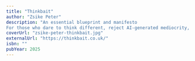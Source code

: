 ```yaml
---
title: "Thinkbait"
author: "Zsike Peter"
description: "An essential blueprint and manifesto
For those who dare to think different, reject AI-generated mediocrity, and create content that truly resonates."
coverUrl: "zsike-peter-thinkbait.jpg"
externalUrl: "https://thinkbait.co.uk/"
isbn: ""
pubYear: 2025
---
```

